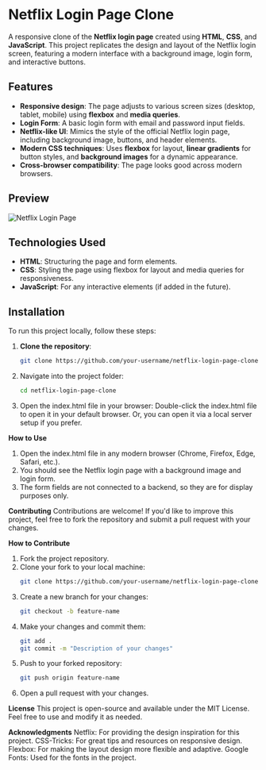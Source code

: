 # Netflix Login Page Clone

A responsive clone of the **Netflix login page** created using **HTML**, **CSS**, and **JavaScript**. This project replicates the design and layout of the Netflix login screen, featuring a modern interface with a background image, login form, and interactive buttons.

## Features

- **Responsive design**: The page adjusts to various screen sizes (desktop, tablet, mobile) using **flexbox** and **media queries**.
- **Login Form**: A basic login form with email and password input fields.
- **Netflix-like UI**: Mimics the style of the official Netflix login page, including background image, buttons, and header elements.
- **Modern CSS techniques**: Uses **flexbox** for layout, **linear gradients** for button styles, and **background images** for a dynamic appearance.
- **Cross-browser compatibility**: The page looks good across modern browsers.

## Preview

![Netflix Login Page](https://github.com/user-attachments/assets/0dd0334f-1ffa-4c20-8df9-b0daf2207be5)



## Technologies Used

- **HTML**: Structuring the page and form elements.
- **CSS**: Styling the page using flexbox for layout and media queries for responsiveness.
- **JavaScript**: For any interactive elements (if added in the future).

## Installation

To run this project locally, follow these steps:

1. **Clone the repository**:
   ```bash
   git clone https://github.com/your-username/netflix-login-page-clone.git
2. Navigate into the project folder:
   ```bash
   cd netflix-login-page-clone 
3. Open the index.html file in your browser:
   Double-click the index.html file to open it in your default browser.
   Or, you can open it via a local server setup if you prefer.
   
**How to Use**
1. Open the index.html file in any modern browser (Chrome, Firefox, Edge, Safari, etc.).
2. You should see the Netflix login page with a background image and login form.
3. The form fields are not connected to a backend, so they are for display purposes only.
   
**Contributing**
Contributions are welcome! If you'd like to improve this project, feel free to fork the repository and submit a pull request with your changes.

**How to Contribute**
1. Fork the project repository.
2. Clone your fork to your local machine:
   ```bash
   git clone https://github.com/your-username/netflix-login-page-clone.git
3. Create a new branch for your changes:
   ```bash
   git checkout -b feature-name
4. Make your changes and commit them:
   ```bash
   git add .
   git commit -m "Description of your changes"
5. Push to your forked repository:
   ```bash
   git push origin feature-name
6. Open a pull request with your changes.

**License**
This project is open-source and available under the MIT License. Feel free to use and modify it as needed.

**Acknowledgments**
Netflix: For providing the design inspiration for this project.
CSS-Tricks: For great tips and resources on responsive design.
Flexbox: For making the layout design more flexible and adaptive.
Google Fonts: Used for the fonts in the project.

